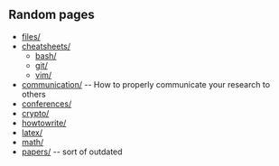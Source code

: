 Random pages
------------

 - [files/](files/)
 - [cheatsheets/](cheatsheets/)
   + [bash/](bash/)
   + [git/](git/)
   + [vim/](vim/)
 - [communication/](communication/) -- How to properly communicate your research to others
 - [conferences/](conferences/)
 - [crypto/](crypto/)
 - [howtowrite/](howtowrite/)
 - [latex/](latex/)
 - [math/](math/)
 - [papers/](papers/) -- sort of outdated
